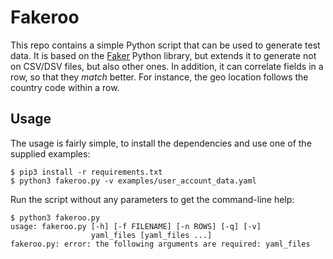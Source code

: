 # Fakeroo

This repo contains a simple Python script that can be used to generate test data.
It is based on the [Faker](https://faker.readthedocs.io/en/stable/index.html) Python library, but extends it to generate not on CSV/DSV files, but also other ones. 
In addition, it can correlate fields in a row, so that they *match* better.
For instance, the geo location follows the country code within a row.

## Usage

The usage is fairly simple, to install the dependencies and use one of the supplied examples:

```
$ pip3 install -r requirements.txt
$ python3 fakeroo.py -v examples/user_account_data.yaml  
```

Run the script without any parameters to get the command-line help:

```
$ python3 fakeroo.py
usage: fakeroo.py [-h] [-f FILENAME] [-n ROWS] [-q] [-v]
                  yaml_files [yaml_files ...]
fakeroo.py: error: the following arguments are required: yaml_files
```